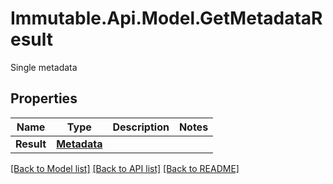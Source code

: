 # Immutable.Api.Model.GetMetadataResult
Single metadata

## Properties

Name | Type | Description | Notes
------------ | ------------- | ------------- | -------------
**Result** | [**Metadata**](Metadata.md) |  | 

[[Back to Model list]](../README.md#documentation-for-models) [[Back to API list]](../README.md#documentation-for-api-endpoints) [[Back to README]](../README.md)

